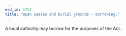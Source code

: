 ```yaml
---
esd_id: 1757
title: "Open spaces and burial grounds - borrowing."
---
```


A local authority may borrow for the purposes of the Act.

